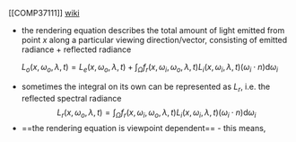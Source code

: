 [[COMP37111]]
[wiki](https://en.wikipedia.org/wiki/Rendering_equation)

- the rendering equation describes the total amount of light emitted from point $x$ along a particular viewing direction/vector, consisting of emitted radiance + reflected radiance

$$L_o(x,\omega_o,\lambda,t) = L_e(x,\omega_o,\lambda,t) + \int_\Omega f_r(x,\omega_i,\omega_o,\lambda,t)L_i(x,\omega_i,\lambda,t)(\omega_i\cdot n)\textrm{d}\omega_i$$
- sometimes the integral on its own can be represented as $L_r$, i.e. the reflected spectral radiance
$$L_r(x,\omega_o,\lambda,t) = \int_\Omega f_r(x,\omega_i,\omega_o,\lambda,t)L_i(x,\omega_i,\lambda,t)(\omega_i\cdot n)\textrm{d}\omega_i$$
- ==the rendering equation is viewpoint dependent== - this means,